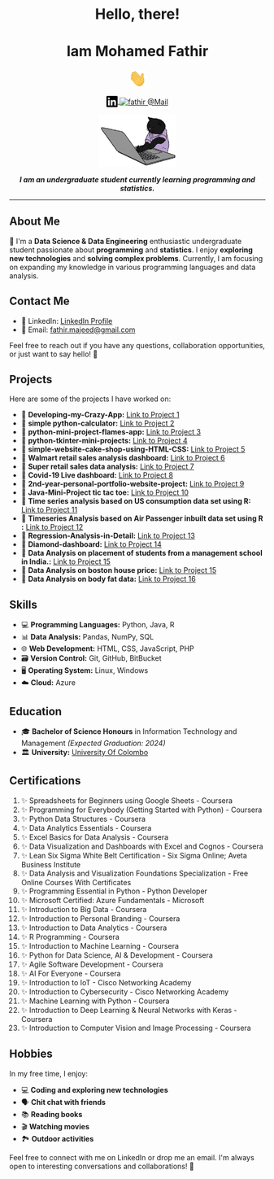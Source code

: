 <h1 align="center">Hello, there!</h1>
<h1 align="center">Iam Mohamed Fathir </h1>

<p align="center">
  <img src="https://raw.githubusercontent.com/ABSphreak/ABSphreak/master/gifs/Hi.gif" width="35" height="35">
</p>

<p align="center">
  <a href="https://www.linkedin.com/in/mohamed-fathir-538951204">
    <img align="center" width="22px" src="https://github.com/FathirAMM/FathirAMM/blob/main/lk.svg">
  </a>
  <a href="mailto:fathir.majeed@gmail.com">
    <img align="center" alt="fathir @Mail" width="22px" src="https://cdn.jsdelivr.net/npm/simple-icons@v3/icons/gmail.svg" />
  </a>
</p>

<p align="center">
  <img src="https://github.com/FathirAMM/FathirAMM/blob/main/git.gif" width="150">
</p>

<p align="center">
  <b><i>I am an undergraduate student currently learning programming and statistics.</i></b>
</p>



---
## About Me

🚀 I'm a **Data Science & Data Engineering** enthusiastic undergraduate student passionate about **programming** and **statistics**. I enjoy **exploring new technologies** and **solving complex problems**. Currently, I am focusing on expanding my knowledge in various programming languages and data analysis.

## Contact Me

- 📩 LinkedIn: [LinkedIn Profile](https://www.linkedin.com/in/mohamed-fathir-538951204)
- 📧 Email: fathir.majeed@gmail.com

Feel free to reach out if you have any questions, collaboration opportunities, or just want to say hello! 🤝

## Projects

Here are some of the projects I have worked on:

- 🔧 **Developing-my-Crazy-App:** [Link to Project 1](https://github.com/FathirAMM/Developing-my-Crazy-App)
- 🔧 **simple python-calculator:** [Link to Project 2](https://github.com/FathirAMM/python-calculator)
- 🔧 **python-mini-project-flames-app:** [Link to Project 3](https://github.com/FathirAMM/python-mini-project-flames-app)
- 🔧 **python-tkinter-mini-projects:** [Link to Project 4](https://github.com/FathirAMM/python-tkinter-mini-projects)
- 🔧 **simple-website-cake-shop-using-HTML-CSS:** [Link to Project 5](https://github.com/FathirAMM/simple-website-cake-shop-using-HTML-CSS)
- 🔧 **Walmart retail sales analysis dashboard:** [Link to Project 6](https://github.com/FathirAMM/My-Tableau-Dashboard-projects/tree/main/Walmart%20Retail%20sales%20Analysis%20Dashboard)
- 🔧 **Super retail sales data analysis:** [Link to Project 7](https://github.com/FathirAMM/My-Tableau-Dashboard-projects/tree/main/superstore%20sales%20analysis%20dashboard)
- 🔧 **Covid-19 Live dashboard:** [Link to Project 8](https://github.com/FathirAMM/My-Tableau-Dashboard-projects/tree/main/covid19%20dashboard)
- 🔧 **2nd-year-personal-portfolio-website-project:** [Link to Project 9](https://github.com/FathirAMM/2nd-year-personal-portfolio-website-project)
- 🔧 **Java-Mini-Project tic tac toe:** [Link to Project 10](https://github.com/FathirAMM/Java-Mini-Project)
- 🔧 **Time series analysis based on US consumption data set using R:** [Link to Project 11](https://github.com/FathirAMM/A-journey-with-R/tree/main/Time%20Series%20Analysis%20in%20R/Time%20series%20analysis%20%26%20ARIMA%20model%20fitting%20for%20usconsumption%20inbuilt%20data%20set%20of%20fpp%20pkg)
- 🔧 **Timeseries Analysis based on Air Passenger inbuilt data set using R
:** [Link to Project 12](https://github.com/FathirAMM/A-journey-with-R/tree/main/Time%20Series%20Analysis%20in%20R/Time%20series%20analysis%20based%20Airpassenger%20inbuilt%20dataset)
- 🔧 **Regression-Analysis-in-Detail:** [Link to Project 13](https://github.com/FathirAMM/Regression-Analysis-in-Detail)
- 🔧 **Diamond-dashboard:** [Link to Project 14](https://github.com/FathirAMM/Diamond-dashboard-)
- 🔧 **Data Analysis on  placement of students from a management school in India.:** [Link to Project 15](https://github.com/FathirAMM/Data-Analysis-projects/blob/main/EDA.ipynb)
- 🔧 **Data Analysis on boston house price:** [Link to Project 15](https://github.com/FathirAMM/Data-Analysis-projects/blob/main/Multiple%20Linear%20Regression%20Analysis(%20boston%20house%20price).ipynb)
- 🔧 **Data Analysis on body fat data:** [Link to Project 16](https://github.com/FathirAMM/Data-Analysis-projects/blob/main/Multiple%20Linear%20Regression%20Analysis(Body%20fat%20data%20set).ipynb)

## Skills

- 💻 **Programming Languages:** Python, Java, R
- 📊 **Data Analysis:** Pandas, NumPy, SQL
- 🌐 **Web Development:** HTML, CSS, JavaScript, PHP
- 🗃️ **Version Control:** Git, GitHub, BitBucket
- 🖥️ **Operating System:** Linux, Windows
- ☁️ **Cloud:** Azure

## Education

- 🎓 **Bachelor of Science Honours** in Information Technology and Management _(Expected Graduation: 2024)_
- 🏛️ **University:** [University Of Colombo](https://cmb.ac.lk/)

## Certifications

1. ✨ Spreadsheets for Beginners using Google Sheets - Coursera
2. ✨ Programming for Everybody (Getting Started with Python) - Coursera
3. ✨ Python Data Structures - Coursera
4. ✨ Data Analytics Essentials - Coursera
5. ✨ Excel Basics for Data Analysis - Coursera
6. ✨ Data Visualization and Dashboards with Excel and Cognos - Coursera
7. ✨ Lean Six Sigma White Belt Certification - Six Sigma Online; Aveta Business Institute
8. ✨ Data Analysis and Visualization Foundations Specialization - Free Online Courses With Certificates
9. ✨ Programming Essential in Python - Python Developer
10. ✨ Microsoft Certified: Azure Fundamentals - Microsoft
11. ✨ Introduction to Big Data - Coursera
12. ✨ Introduction to Personal Branding - Coursera
13. ✨ Introduction to Data Analytics - Coursera
14. ✨ R Programming - Coursera
15. ✨ Introduction to Machine Learning - Coursera
16. ✨ Python for Data Science, AI & Development - Coursera
17. ✨ Agile Software Development - Coursera
18. ✨ AI For Everyone - Coursera
19. ✨ Introduction to IoT - Cisco Networking Academy
20. ✨ Introduction to Cybersecurity - Cisco Networking Academy
21. ✨ Machine Learning with Python - Coursera
22. ✨ Introduction to Deep Learning & Neural Networks with Keras - Coursera
23. ✨ Introduction to Computer Vision and Image Processing - Coursera

## Hobbies

In my free time, I enjoy:

- 💻 **Coding and exploring new technologies**
- 🗣️ **Chit chat with friends**
- 📚 **Reading books**
- 🎬 **Watching movies**
- 🏞️ **Outdoor activities**

Feel free to connect with me on LinkedIn or drop me an email. I'm always open to interesting conversations and collaborations! 🤗
